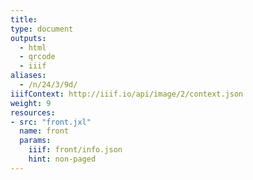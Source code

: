 ```yaml
---
title:
type: document
outputs:
  - html
  - qrcode
  - iiif
aliases:
  - /n/24/3/9d/
iiifContext: http://iiif.io/api/image/2/context.json
weight: 9
resources:
- src: "front.jxl"
  name: front
  params:
    iiif: front/info.json
    hint: non-paged
---
```

